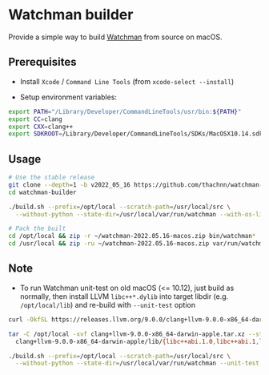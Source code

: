 # Watchman builder

Provide a simple way to build [Watchman](https://github.com/facebook/watchman) from source on macOS.

## Prerequisites

- Install `Xcode` / `Command Line Tools` (from `xcode-select --install`)

- Setup environment variables:
```bash
export PATH="/Library/Developer/CommandLineTools/usr/bin:${PATH}"
export CC=clang
export CXX=clang++
export SDKROOT=/Library/Developer/CommandLineTools/SDKs/MacOSX10.14.sdk
```

## Usage

```bash
# Use the stable release
git clone --depth=1 -b v2022_05_16 https://github.com/thachnn/watchman-builder.git
cd watchman-builder

./build.sh --prefix=/opt/local --scratch-path=/usr/local/src \
  --without-python --state-dir=/usr/local/var/run/watchman --with-os-libs

# Pack the built
cd /opt/local && zip -r ~/watchman-2022.05.16-macos.zip bin/watchman*
cd /usr/local && zip -ru ~/watchman-2022.05.16-macos.zip var/run/watchman*
```

## Note

- To run Watchman unit-test on old macOS (<= 10.12), just build as normally, then install
  LLVM `libc++*.dylib` into target libdir (e.g. `/opt/local/lib`) and re-build with `--unit-test` option
```bash
curl -OkfSL https://releases.llvm.org/9.0.0/clang+llvm-9.0.0-x86_64-darwin-apple.tar.xz

tar -C /opt/local -xvf clang+llvm-9.0.0-x86_64-darwin-apple.tar.xz --strip-components=1 \
  clang+llvm-9.0.0-x86_64-darwin-apple/lib/{libc++abi.1.0,libc++abi.1,libc++abi,libc++.1.0,libc++.1,libc++}.dylib

./build.sh --prefix=/opt/local --scratch-path=/usr/local/src \
  --without-python --state-dir=/usr/local/var/run/watchman --unit-test
```
